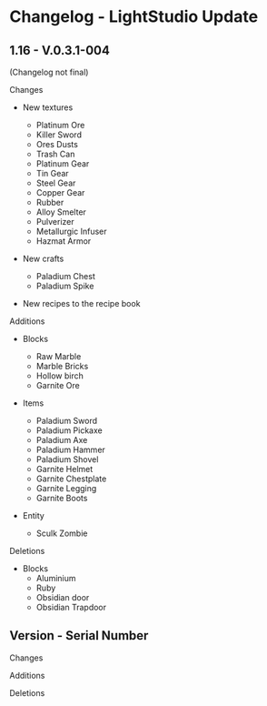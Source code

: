 # Changelog - LightStudio Update
## 1.16 -  V.0.3.1-004

(Changelog not final)

Changes

   - New textures
      - Platinum Ore
      - Killer Sword
      - Ores Dusts
      - Trash Can
      - Platinum Gear
      - Tin Gear
      - Steel Gear
      - Copper Gear
      - Rubber
      - Alloy Smelter
      - Pulverizer
      - Metallurgic Infuser
      - Hazmat Armor

   - New crafts  
      - Paladium Chest
      - Paladium Spike
     
   - New recipes to the recipe book

Additions

   - Blocks
      - Raw Marble  
      - Marble Bricks
      - Hollow birch
      - Garnite Ore
      
   - Items
      - Paladium Sword  
      - Paladium Pickaxe
      - Paladium Axe
      - Paladium Hammer
      - Paladium Shovel
      - Garnite Helmet
      - Garnite Chestplate
      - Garnite Legging
      - Garnite Boots

   - Entity
      - Sculk Zombie
      
Deletions

   - Blocks
      - Aluminium  
      - Ruby
      - Obsidian door
      - Obsidian Trapdoor

## Version -  Serial Number

Changes

Additions

Deletions









